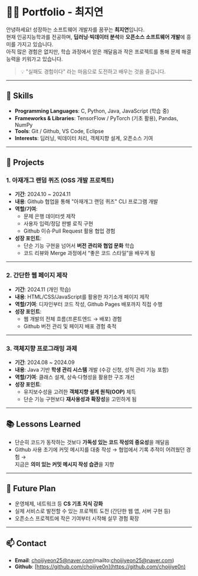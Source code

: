 # 👩‍💻 Portfolio - 최지연

안녕하세요! 성장하는 소프트웨어 개발자를 꿈꾸는 **최지연**입니다.  
현재 인공지능학과를 전공하며, **딥러닝·빅데이터 분석**와 **오픈소스 소프트웨어 개발**에 흥미를 가지고 있습니다.  
아직 많은 경험은 없지만, 학습 과정에서 얻은 깨달음과 작은 프로젝트를 통해 문제 해결 능력을 키워가고 있습니다.  

> 💡 "실패도 경험이다" 라는 마음으로 도전하고 배우는 것을 즐깁니다.

---

## 🔧 Skills

- **Programming Languages**: C, Python, Java, JavaScript (학습 중)
- **Frameworks & Libraries**: TensorFlow / PyTorch (기초 활용), Pandas, NumPy    
- **Tools**: Git / Github, VS Code, Eclipse  
- **Interests**: 딥러닝, 빅데이터 처리, 객체지향 설계, 오픈소스 기여

---

## 🚀 Projects

### 1. 아재개그 랜덤 퀴즈 (OSS 개발 프로젝트)
- **기간**: 2024.10 ~ 2024.11  
- **내용**: Github 협업을 통해 "아재개그 랜덤 퀴즈" CLI 프로그램 개발  
- **역할/기여**:  
  - 문제 은행 데이터셋 제작  
  - 사용자 입력/정답 판별 로직 구현  
  - Github 이슈·Pull Request 활용 협업 경험  
- **성장 포인트**:  
  - 단순 기능 구현을 넘어서 **버전 관리와 협업 문화** 학습  
  - 코드 리뷰와 Merge 과정에서 “좋은 코드 스타일”을 배우게 됨 

---

### 2. 간단한 웹 페이지 제작
- **기간**: 2024.11 (개인 학습)  
- **내용**: HTML/CSS/JavaScript를 활용한 자기소개 페이지 제작  
- **역할/기여**: 디자인부터 코드 작성, Github Pages 배포까지 직접 수행  
- **성장 포인트**:
  - 웹 개발의 전체 흐름(프론트엔드 → 배포) 경험  
  - Github 버전 관리 및 페이지 배포 경험 축적
  
---

### 3. 객체지향 프로그래밍 과제
- **기간**: 2024.08 ~ 2024.09  
- **내용**: Java 기반 **학생 관리 시스템** 개발 (수강 신청, 성적 관리 기능 포함)  
- **역할/기여**: 클래스 설계, 상속·다형성을 활용한 구조 개선  
- **성장 포인트**:  
  - 유지보수성을 고려한 **객체지향 설계 원칙(OOP)** 체득  
  - 단순 기능 구현보다 **재사용성과 확장성**을 고민하게 됨

---

## 📚 Lessons Learned

- 단순히 코드가 동작하는 것보다 **가독성 있는 코드 작성의 중요성**을 깨달음  
- Github 사용 초기에 커밋 메시지를 대충 작성 → 협업에서 기록 추적이 어려웠던 경험 →  
  지금은 **의미 있는 커밋 메시지 작성 습관**을 지향  

---

## 🎯 Future Plan

- 운영체제, 네트워크 등 **CS 기초 지식 강화**  
- 실제 서비스로 발전할 수 있는 프로젝트 도전 (간단한 웹 앱, 서버 구현 등)  
- 오픈소스 프로젝트에 작은 기여부터 시작해 실무 경험 확장  

---

## 📫 Contact
- **Email**: choijiyeon25@naver.com(mailto:choijiyeon25@naver.com)
- **Github**: [https://github.com/choijiye0n](https://github.com/choijiye0n)
